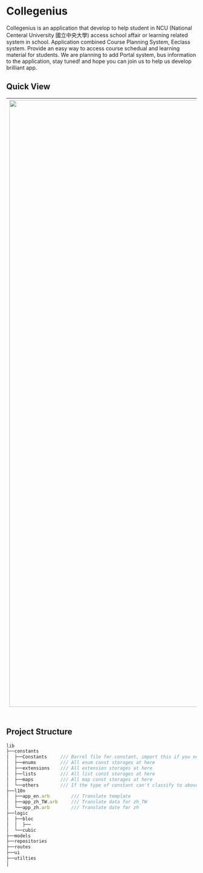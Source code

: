 # Collegenius
Collegenius is an application that develop to help student in NCU (National Centeral University 國立中央大學) access school affair or learning related system in school.
Application combined Course Planning System, Eeclass system. Provide an easy way to access course schedual and learning material for students.
We are planning to add Portal system, bus information to the application, stay tuned! and hope you can join us to help us develop brilliant app.

## Quick View
|<img width="1604" alt="Home Screen" src="https://i.imgur.com/9cPsYtC.png">**Home Screen**| <img width="1604" alt="Course Schedual Screen" src="https://i.imgur.com/UV5j5bb.png">**Course schedual**|<img width="1604" alt="Eeclass Screen" src="https://i.imgur.com/5jpPMTu.png">**Eeclass**|
|:-------------------------:|:-------------------------:|:-------------------------:|

## Project Structure
```js
lib
├──constants        
│  ├──Constants     /// Barrel file for constant, import this if you need access to any constant
│  ├──enums         /// All enum const storages at here
│  ├──extensions    /// All extension storages at here
│  ├──lists         /// All list const storages at here
│  ├──maps          /// All map const storages at here
│  └──others        /// If the type of constant can't classify to above category put it here
├──l10n
│  ├──app_en.arb        /// Translate template
│  ├──app_zh_TW.arb     /// Translate data for zh_TW
│  └──app_zh.arb        /// Translate date for zh
├──logic
│  ├──bloc
│  │  ├──       
│  └──cubic
├──models
├──repositories
├──routes
├──ui
├──utilties
│
```
